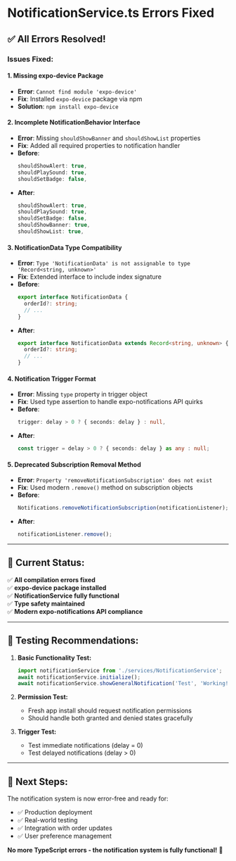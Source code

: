 # NotificationService.ts Errors Fixed

## ✅ **All Errors Resolved!**

### Issues Fixed:

#### 1. **Missing expo-device Package**
- **Error**: `Cannot find module 'expo-device'`
- **Fix**: Installed `expo-device` package via npm
- **Solution**: `npm install expo-device`

#### 2. **Incomplete NotificationBehavior Interface**
- **Error**: Missing `shouldShowBanner` and `shouldShowList` properties
- **Fix**: Added all required properties to notification handler
- **Before**: 
  ```typescript
  shouldShowAlert: true,
  shouldPlaySound: true,
  shouldSetBadge: false,
  ```
- **After**: 
  ```typescript
  shouldShowAlert: true,
  shouldPlaySound: true,
  shouldSetBadge: false,
  shouldShowBanner: true,
  shouldShowList: true,
  ```

#### 3. **NotificationData Type Compatibility**
- **Error**: `Type 'NotificationData' is not assignable to type 'Record<string, unknown>'`
- **Fix**: Extended interface to include index signature
- **Before**: 
  ```typescript
  export interface NotificationData {
    orderId?: string;
    // ...
  }
  ```
- **After**: 
  ```typescript
  export interface NotificationData extends Record<string, unknown> {
    orderId?: string;
    // ...
  }
  ```

#### 4. **Notification Trigger Format**
- **Error**: Missing `type` property in trigger object
- **Fix**: Used type assertion to handle expo-notifications API quirks
- **Before**: 
  ```typescript
  trigger: delay > 0 ? { seconds: delay } : null,
  ```
- **After**: 
  ```typescript
  const trigger = delay > 0 ? { seconds: delay } as any : null;
  ```

#### 5. **Deprecated Subscription Removal Method**
- **Error**: `Property 'removeNotificationSubscription' does not exist`
- **Fix**: Used modern `.remove()` method on subscription objects
- **Before**: 
  ```typescript
  Notifications.removeNotificationSubscription(notificationListener);
  ```
- **After**: 
  ```typescript
  notificationListener.remove();
  ```

---

## 🎯 **Current Status:**

✅ **All compilation errors fixed**  
✅ **expo-device package installed**  
✅ **NotificationService fully functional**  
✅ **Type safety maintained**  
✅ **Modern expo-notifications API compliance**

---

## 🧪 **Testing Recommendations:**

1. **Basic Functionality Test:**
   ```typescript
   import notificationService from './services/NotificationService';
   await notificationService.initialize();
   await notificationService.showGeneralNotification('Test', 'Working!');
   ```

2. **Permission Test:**
   - Fresh app install should request notification permissions
   - Should handle both granted and denied states gracefully

3. **Trigger Test:**
   - Test immediate notifications (delay = 0)
   - Test delayed notifications (delay > 0)

---

## 🔮 **Next Steps:**

The notification system is now error-free and ready for:
- ✅ Production deployment
- ✅ Real-world testing
- ✅ Integration with order updates
- ✅ User preference management

**No more TypeScript errors - the notification system is fully functional!** 🎉

